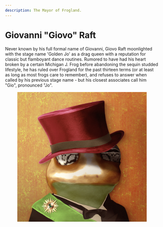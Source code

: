 ```yaml
---
description: The Mayor of Frogland.
---
```


# Giovanni "Giovo" Raft

Never known by his full formal name of Giovanni, Giovo Raft moonlighted with the stage name 'Golden Jo' as a drag queen with a reputation for classic but flamboyant dance routines. Rumored to have had his heart broken by a certain Michigan J. Frog before abandoning the sequin studded lifestyle, he has ruled over Frogland for the past thirteen terms (or at least as long as most frogs care to remember), and refuses to answer when called by his previous stage name - but his closest associates call him "Gio", pronounced "Jo".

<figure><img src="../../../.gitbook/assets/Mayor Frog.png" alt=""><figcaption></figcaption></figure>

